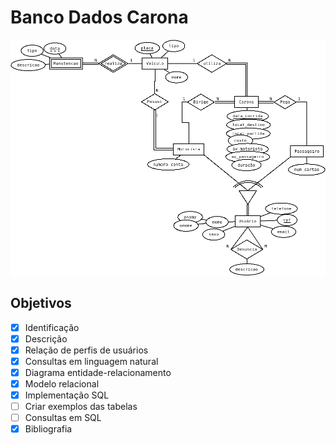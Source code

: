 # Banco Dados Carona

![Modelo Entidade Relacionamento do Banco](./ER/caroneiro.png)

## Objetivos
- [x] Identificação
- [x] Descrição
- [x] Relação de perfis de usuários 
- [x] Consultas em linguagem natural
- [x] Diagrama entidade-relacionamento
- [x] Modelo relacional
- [x] Implementação SQL
- [ ] Criar exemplos das tabelas
- [ ] Consultas em SQL
- [x] Bibliografia
